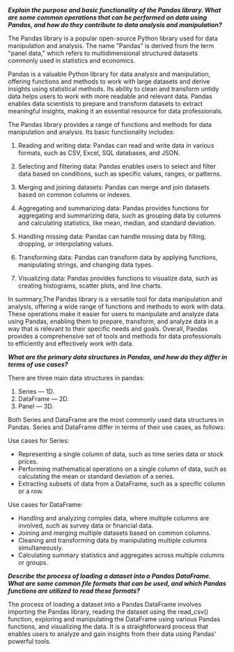 **_Explain the purpose and basic functionality of the Pandas library. What are some common operations that can be performed on data using Pandas, and how do they contribute to data analysis and manipulation?_**

The Pandas library is a popular open-source Python library used for data manipulation and analysis. The name "Pandas" is derived from the term "panel data," which refers to multidimensional structured datasets commonly used in statistics and economics.

Pandas is a valuable Python library for data analysis and manipulation, offering functions and methods to work with large datasets and derive insights using statistical methods. Its ability to clean and transform untidy data helps users to work with more readable and relevant data. Pandas enables data scientists to prepare and transform datasets to extract meaningful insights, making it an essential resource for data professionals.

The Pandas library provides a range of functions and methods for data manipulation and analysis. Its basic functionality includes:

1. Reading and writing data: Pandas can read and write data in various formats, such as CSV, Excel, SQL databases, and JSON.

2. Selecting and filtering data: Pandas enables users to select and filter data based on conditions, such as specific values, ranges, or patterns.

3. Merging and joining datasets: Pandas can merge and join datasets based on common columns or indexes.

3. Aggregating and summarizing data: Pandas provides functions for aggregating and summarizing data, such as grouping data by columns and calculating statistics, like mean, median, and standard deviation.

4. Handling missing data: Pandas can handle missing data by filling, dropping, or interpolating values.

5. Transforming data: Pandas can transform data by applying functions, manipulating strings, and changing data types.

5. Visualizing data: Pandas provides functions to visualize data, such as creating histograms, scatter plots, and line charts.

In summary,The Pandas library is a versatile tool for data manipulation and analysis, offering a wide range of functions and methods to work with data. These operations make it easier for users to manipulate and analyze data using Pandas, enabling them to prepare, transform, and analyze data in a way that is relevant to their specific needs and goals. Overall, Pandas provides a comprehensive set of tools and methods for data professionals to efficiently and effectively work with data.

**_What are the primary data structures in Pandas, and how do they differ in terms of use cases?_**

There are three main data structures in pandas:
1. Series — 1D.
2. DataFrame — 2D.
3. Panel — 3D.

Both Series and DataFrame are the most commonly used data structures in Pandas. 
Series and DataFrame differ in terms of their use cases, as follows:

Use cases for Series:

- Representing a single column of data, such as time series data or stock prices.
- Performing mathematical operations on a single column of data, such as calculating the mean or standard deviation of a series.
- Extracting subsets of data from a DataFrame, such as a specific column or a row.

Use cases for DataFrame:

- Handling and analyzing complex data, where multiple columns are involved, such as survey data or financial data.
- Joining and merging multiple datasets based on common columns.
- Cleaning and transforming data by manipulating multiple columns simultaneously.
- Calculating summary statistics and aggregates across multiple columns or groups.

**_Describe the process of loading a dataset into a Pandas DataFrame. What are some common file formats that can be used, and which Pandas functions are utilized to read these formats?_**

The process of loading a dataset into a Pandas DataFrame involves importing the Pandas library, reading the dataset using the read_csv() function, exploring and manipulating the DataFrame using various Pandas functions, and visualizing the data. It is a straightforward process that enables users to analyze and gain insights from their data using Pandas' powerful tools.
